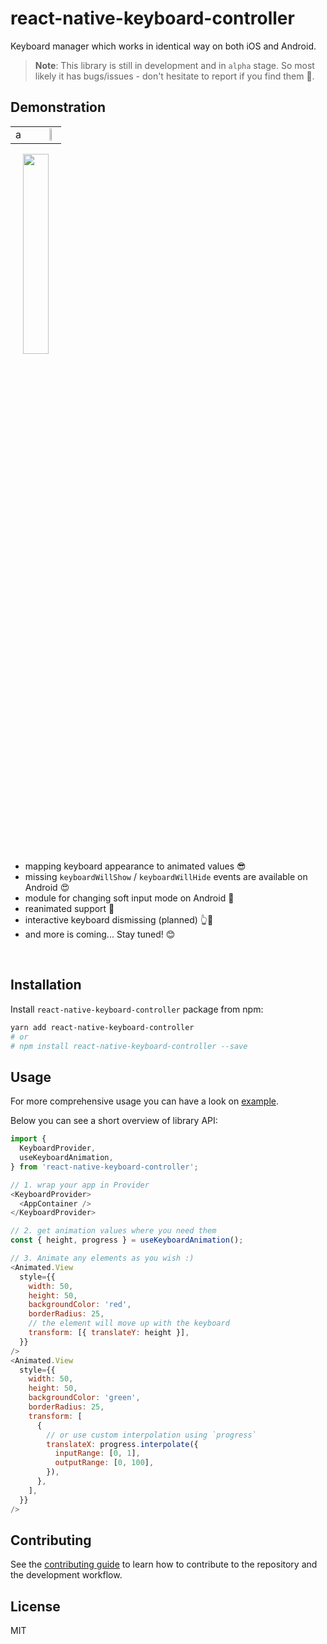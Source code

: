 # react-native-keyboard-controller

Keyboard manager which works in identical way on both iOS and Android.

> **Note**: This library is still in development and in `alpha` stage. So most likely it has bugs/issues - don't hesitate to report if you find them 🙂.

## Demonstration

<table border="0">
  <tr>
    <td>a</td>
    <td><img align="right" width="28.65%" style="margin-left: 20px" src="./gifs/ios.gif?raw=true"></td>
  </tr>
</table>

<img width="28.65%" style="margin-left: 20px" src="./gifs/ios.gif?raw=true">

- mapping keyboard appearance to animated values 😎
- missing `keyboardWillShow` / `keyboardWillHide` events are available on Android 😍
- module for changing soft input mode on Android 🤔
- reanimated support 🚀
- interactive keyboard dismissing (planned) 👆📱
- and more is coming... Stay tuned! 😊

<br clear="right" />

## Installation

Install `react-native-keyboard-controller` package from npm:

```sh
yarn add react-native-keyboard-controller
# or
# npm install react-native-keyboard-controller --save
```

## Usage

For more comprehensive usage you can have a look on [example](https://github.com/kirillzyusko/react-native-keyboard-controller/tree/main/example).

Below you can see a short overview of library API:

```js
import {
  KeyboardProvider,
  useKeyboardAnimation,
} from 'react-native-keyboard-controller';

// 1. wrap your app in Provider
<KeyboardProvider>
  <AppContainer />
</KeyboardProvider>

// 2. get animation values where you need them
const { height, progress } = useKeyboardAnimation();

// 3. Animate any elements as you wish :)
<Animated.View
  style={{
    width: 50,
    height: 50,
    backgroundColor: 'red',
    borderRadius: 25,
    // the element will move up with the keyboard
    transform: [{ translateY: height }],
  }}
/>
<Animated.View
  style={{
    width: 50,
    height: 50,
    backgroundColor: 'green',
    borderRadius: 25,
    transform: [
      {
        // or use custom interpolation using `progress`
        translateX: progress.interpolate({
          inputRange: [0, 1],
          outputRange: [0, 100],
        }),
      },
    ],
  }}
/>
```

## Contributing

See the [contributing guide](CONTRIBUTING.md) to learn how to contribute to the repository and the development workflow.

## License

MIT

